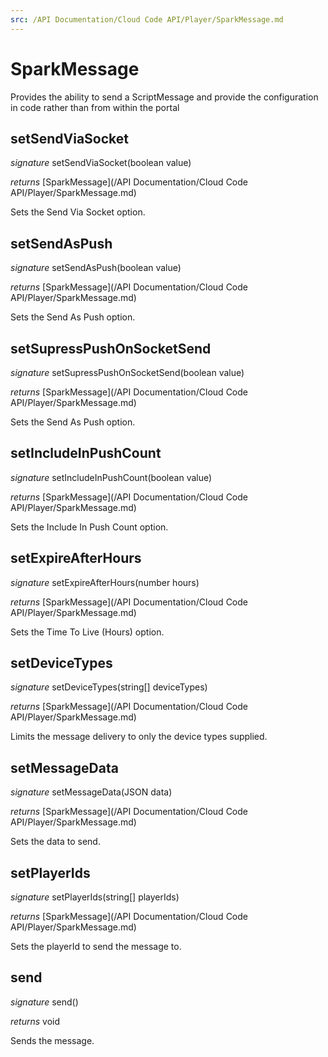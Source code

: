 ```yaml
---
src: /API Documentation/Cloud Code API/Player/SparkMessage.md
---
```


# SparkMessage

Provides the ability to send a ScriptMessage and provide the configuration in code rather than from within the portal 


## setSendViaSocket

_signature_ setSendViaSocket(boolean value)</p>
_returns_ [SparkMessage](/API Documentation/Cloud Code API/Player/SparkMessage.md)</p>

Sets the Send Via Socket option.

## setSendAsPush

_signature_ setSendAsPush(boolean value)</p>
_returns_ [SparkMessage](/API Documentation/Cloud Code API/Player/SparkMessage.md)</p>

Sets the Send As Push option.

## setSupressPushOnSocketSend

_signature_ setSupressPushOnSocketSend(boolean value)</p>
_returns_ [SparkMessage](/API Documentation/Cloud Code API/Player/SparkMessage.md)</p>

Sets the Send As Push option.

## setIncludeInPushCount

_signature_ setIncludeInPushCount(boolean value)</p>
_returns_ [SparkMessage](/API Documentation/Cloud Code API/Player/SparkMessage.md)</p>

Sets the Include In Push Count option.

## setExpireAfterHours

_signature_ setExpireAfterHours(number hours)</p>
_returns_ [SparkMessage](/API Documentation/Cloud Code API/Player/SparkMessage.md)</p>

Sets the Time To Live (Hours) option.

## setDeviceTypes

_signature_ setDeviceTypes(string[] deviceTypes)</p>
_returns_ [SparkMessage](/API Documentation/Cloud Code API/Player/SparkMessage.md)</p>

Limits the message delivery to only the device types supplied.

## setMessageData

_signature_ setMessageData(JSON data)</p>
_returns_ [SparkMessage](/API Documentation/Cloud Code API/Player/SparkMessage.md)</p>

Sets the data to send.

## setPlayerIds

_signature_ setPlayerIds(string[] playerIds)</p>
_returns_ [SparkMessage](/API Documentation/Cloud Code API/Player/SparkMessage.md)</p>

Sets the playerId to send the message to.

## send

_signature_ send()</p>
_returns_ void</p>

Sends the message.
